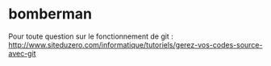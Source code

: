 bomberman
=========

Pour toute question sur le fonctionnement de git :
http://www.siteduzero.com/informatique/tutoriels/gerez-vos-codes-source-avec-git